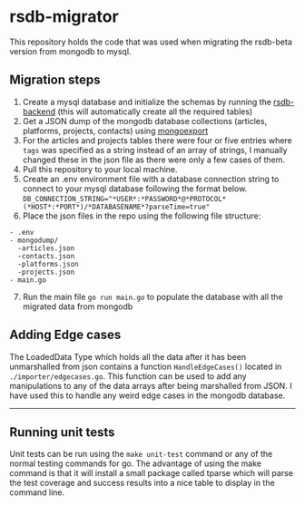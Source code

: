 # rsdb-migrator
This repository holds the code that was used when migrating the rsdb-beta version from mongodb to mysql.

## Migration steps
1. Create a mysql database and initialize the schemas by running the [rsdb-backend](https://github.com/webstradev/rsdb-backend) (this will automatically create all the required tables)
2. Get a JSON dump of the mongodb database collections (articles, platforms, projects, contacts) using [mongoexport](https://www.mongodb.com/docs/database-tools/mongoexport/)
3. For the articles and projects tables there were four or five entries where `tags` was specified as a string instead of an array of strings, I manually changed these in the json file as there were only a few cases of them.
4. Pull this repository to your local machine.
5. Create an .env environment file with a database connection string to connect to your mysql database following the format below.
  `DB_CONNECTION_STRING="*USER*:*PASSWORD*@*PROTOCOL*(*HOST*:*PORT*)/*DATABASENAME*?parseTime=true"`
6. Place the json files in the repo using the following file structure:
```
- .env
- mongodump/
  -articles.json
  -contacts.json
  -platforms.json
  -projects.json
- main.go
```
7. Run the main file `go run main.go` to populate the database with all the migrated data from mongodb

## Adding Edge cases
The LoadedData Type which holds all the data after it has been unmarshalled from json contains a function `HandleEdgeCases()` located in `./importer/edgecases.go`. This function can be used to add any manipulations to any of the data arrays after being marshalled from JSON. I have used this to handle any weird edge cases in the mongodb database.

 ---

## Running unit tests
Unit tests can be run using the `make unit-test` command or any of the normal testing commands for go. The advantage of using the make command is that it will install a small package called tparse which will parse the test coverage and success results into a nice table to display in the command line.
